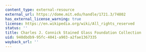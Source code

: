 ```yaml
---
content_type: external-resource
external_url: https://dome.mit.edu/handle/1721.3/74802
has_external_license_warning: true
license: https://en.wikipedia.org/wiki/All_rights_reserved
status: ''
title: Charles J. Connick Stained Glass Foundation Collection
uid: 940dbdb9-95fc-4041-a903-a2fae1367335
wayback_url: ''
---
```


